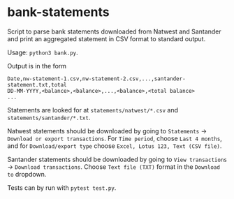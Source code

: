 bank-statements
===============

Script to parse bank statements downloaded from Natwest and Santander and print
an aggregated statement in CSV format to standard output.

Usage: `python3 bank.py`.

Output is in the form
```
Date,nw-statement-1.csv,nw-statement-2.csv,...,santander-statement.txt,total
DD-MM-YYYY,<balance>,<balance>,...,<balance>,<total balance>
...
```

Statements are looked for at `statements/natwest/*.csv` and
`statements/santander/*.txt`.

Natwest statements should be downloaded by going to `Statements` ->
`Download or export transactions`. For `Time period`, choose `Last 4 months`,
and for `Download/export type` choose `Excel, Lotus 123, Text (CSV file)`.

Santander statements should be downloaded by going to `View transactions` ->
`Download transactions`. Choose `Text file (TXT)` format in the `Download to`
dropdown.

Tests can by run with `pytest test.py`.
